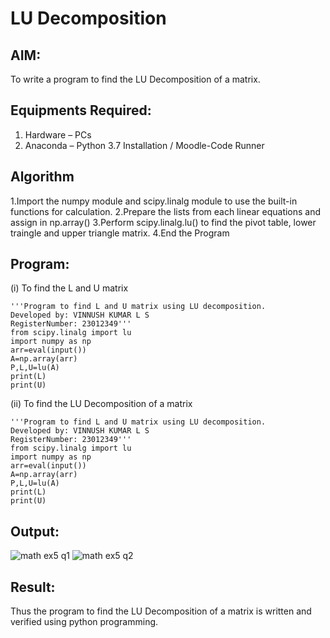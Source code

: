 # LU Decomposition 

## AIM:
To write a program to find the LU Decomposition of a matrix.

## Equipments Required:
1. Hardware – PCs
2. Anaconda – Python 3.7 Installation / Moodle-Code Runner

## Algorithm
1.Import the numpy module and scipy.linalg module to use the built-in functions for calculation. 
2.Prepare the lists from each linear equations and assign in np.array() 
3.Perform scipy.linalg.lu() to find the pivot table, lower traingle and upper triangle matrix. 
4.End the Program

## Program:
(i) To find the L and U matrix
```
'''Program to find L and U matrix using LU decomposition.
Developed by: VINNUSH KUMAR L S 
RegisterNumber: 23012349'''
from scipy.linalg import lu
import numpy as np
arr=eval(input())
A=np.array(arr)
P,L,U=lu(A)
print(L)
print(U)
```
(ii) To find the LU Decomposition of a matrix
```
'''Program to find L and U matrix using LU decomposition.
Developed by: VINNUSH KUMAR L S 
RegisterNumber: 23012349'''
from scipy.linalg import lu
import numpy as np
arr=eval(input())
A=np.array(arr)
P,L,U=lu(A)
print(L)
print(U)
```

## Output:
![math ex5 q1](https://github.com/vinnush147/LU-Decomposition/assets/147139234/64f87a96-cf81-41c0-81de-0ad41c29121e)
![math ex5 q2](https://github.com/vinnush147/LU-Decomposition/assets/147139234/c690a859-dee4-4900-9cb6-bb443b83306a)



## Result:
Thus the program to find the LU Decomposition of a matrix is written and verified using python programming.

